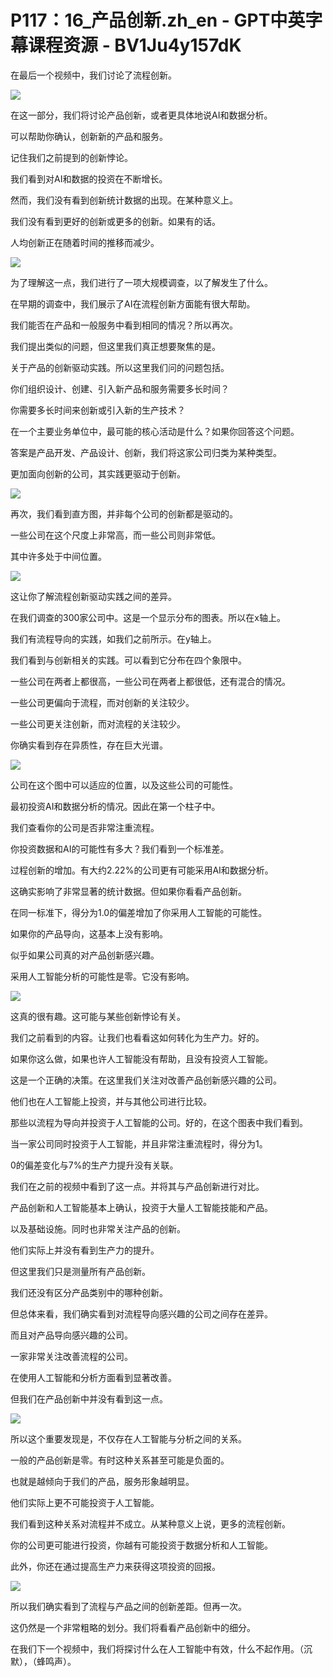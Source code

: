 # P117：16_产品创新.zh_en - GPT中英字幕课程资源 - BV1Ju4y157dK

在最后一个视频中，我们讨论了流程创新。

![](img/2e09e0f7785ece84c146473ff6eb6feb_1.png)

在这一部分，我们将讨论产品创新，或者更具体地说AI和数据分析。

可以帮助你确认，创新新的产品和服务。

记住我们之前提到的创新悖论。

我们看到对AI和数据的投资在不断增长。

然而，我们没有看到创新统计数据的出现。在某种意义上。

我们没有看到更好的创新或更多的创新。如果有的话。

人均创新正在随着时间的推移而减少。

![](img/2e09e0f7785ece84c146473ff6eb6feb_3.png)

为了理解这一点，我们进行了一项大规模调查，以了解发生了什么。

在早期的调查中，我们展示了AI在流程创新方面能有很大帮助。

我们能否在产品和一般服务中看到相同的情况？所以再次。

我们提出类似的问题，但这里我们真正想要聚焦的是。

关于产品的创新驱动实践。所以这里我们问的问题包括。

你们组织设计、创建、引入新产品和服务需要多长时间？

你需要多长时间来创新或引入新的生产技术？

在一个主要业务单位中，最可能的核心活动是什么？如果你回答这个问题。

答案是产品开发、产品设计、创新，我们将这家公司归类为某种类型。

更加面向创新的公司，其实践更驱动于创新。

![](img/2e09e0f7785ece84c146473ff6eb6feb_5.png)

再次，我们看到直方图，并非每个公司的创新都是驱动的。

一些公司在这个尺度上非常高，而一些公司则非常低。

其中许多处于中间位置。

![](img/2e09e0f7785ece84c146473ff6eb6feb_7.png)

这让你了解流程创新驱动实践之间的差异。

在我们调查的300家公司中。这是一个显示分布的图表。所以在x轴上。

我们有流程导向的实践，如我们之前所示。在y轴上。

我们看到与创新相关的实践。可以看到它分布在四个象限中。

一些公司在两者上都很高，一些公司在两者上都很低，还有混合的情况。

一些公司更偏向于流程，而对创新的关注较少。

一些公司更关注创新，而对流程的关注较少。

你确实看到存在异质性，存在巨大光谱。

![](img/2e09e0f7785ece84c146473ff6eb6feb_9.png)

公司在这个图中可以适应的位置，以及这些公司的可能性。

最初投资AI和数据分析的情况。因此在第一个柱子中。

我们查看你的公司是否非常注重流程。

你投资数据和AI的可能性有多大？我们看到一个标准差。

过程创新的增加。有大约2.22%的公司更有可能采用AI和数据分析。

这确实影响了非常显著的统计数据。但如果你看看产品创新。

在同一标准下，得分为1.0的偏差增加了你采用人工智能的可能性。

如果你的产品导向，这基本上没有影响。

似乎如果公司真的对产品创新感兴趣。

采用人工智能分析的可能性是零。它没有影响。

![](img/2e09e0f7785ece84c146473ff6eb6feb_11.png)

这真的很有趣。这可能与某些创新悖论有关。

我们之前看到的内容。让我们也看看这如何转化为生产力。好的。

如果你这么做，如果也许人工智能没有帮助，且没有投资人工智能。

这是一个正确的决策。在这里我们关注对改善产品创新感兴趣的公司。

他们也在人工智能上投资，并与其他公司进行比较。

那些以流程为导向并投资于人工智能的公司。好的，在这个图表中我们看到。

当一家公司同时投资于人工智能，并且非常注重流程时，得分为1。

0的偏差变化与7%的生产力提升没有关联。

我们在之前的视频中看到了这一点。并将其与产品创新进行对比。

产品创新和人工智能基本上确认，投资于大量人工智能技能和产品。

以及基础设施。同时也非常关注产品的创新。

他们实际上并没有看到生产力的提升。

但这里我们只是测量所有产品创新。

我们还没有区分产品类别中的哪种创新。

但总体来看，我们确实看到对流程导向感兴趣的公司之间存在差异。

而且对产品导向感兴趣的公司。

一家非常关注改善流程的公司。

在使用人工智能和分析方面看到显著改善。

但我们在产品创新中并没有看到这一点。

![](img/2e09e0f7785ece84c146473ff6eb6feb_13.png)

所以这个重要发现是，不仅存在人工智能与分析之间的关系。

一般的产品创新是零。有时这种关系甚至可能是负面的。

也就是越倾向于我们的产品，服务形象越明显。

他们实际上更不可能投资于人工智能。

我们看到这种关系对流程并不成立。从某种意义上说，更多的流程创新。

你的公司更可能进行投资，你越有可能投资于数据分析和人工智能。

此外，你还在通过提高生产力来获得这项投资的回报。

![](img/2e09e0f7785ece84c146473ff6eb6feb_15.png)

所以我们确实看到了流程与产品之间的创新差距。但再一次。

这仍然是一个非常粗略的划分。我们将看看产品创新中的细分。

在我们下一个视频中，我们将探讨什么在人工智能中有效，什么不起作用。（沉默），（蜂鸣声）。
